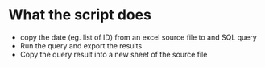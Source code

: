# What the script does
* copy the date (eg. list of ID) from an excel source file to and SQL query
* Run the query and export the results
* Copy the query result into a new sheet of the source file
